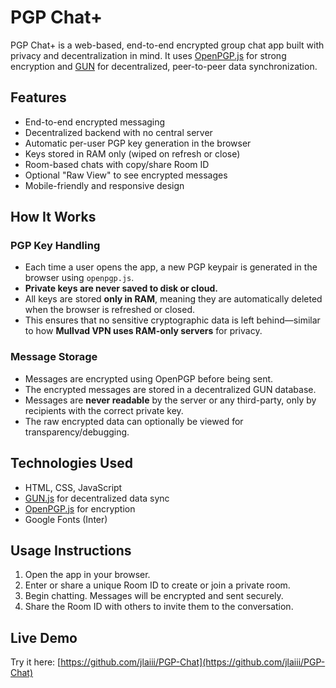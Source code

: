 # PGP Chat+

PGP Chat+ is a web-based, end-to-end encrypted group chat app built with privacy and decentralization in mind. It uses [OpenPGP.js](https://openpgpjs.org/) for strong encryption and [GUN](https://gun.eco/) for decentralized, peer-to-peer data synchronization.

## Features

- End-to-end encrypted messaging
- Decentralized backend with no central server
- Automatic per-user PGP key generation in the browser
- Keys stored in RAM only (wiped on refresh or close)
- Room-based chats with copy/share Room ID
- Optional "Raw View" to see encrypted messages
- Mobile-friendly and responsive design

## How It Works

### PGP Key Handling

- Each time a user opens the app, a new PGP keypair is generated in the browser using `openpgp.js`.
- **Private keys are never saved to disk or cloud.**
- All keys are stored **only in RAM**, meaning they are automatically deleted when the browser is refreshed or closed.
- This ensures that no sensitive cryptographic data is left behind—similar to how **Mullvad VPN uses RAM-only servers** for privacy.

### Message Storage

- Messages are encrypted using OpenPGP before being sent.
- The encrypted messages are stored in a decentralized GUN database.
- Messages are **never readable** by the server or any third-party, only by recipients with the correct private key.
- The raw encrypted data can optionally be viewed for transparency/debugging.

## Technologies Used

- HTML, CSS, JavaScript
- [GUN.js](https://gun.eco/) for decentralized data sync
- [OpenPGP.js](https://github.com/openpgpjs/openpgpjs) for encryption
- Google Fonts (Inter)

## Usage Instructions

1. Open the app in your browser.
2. Enter or share a unique Room ID to create or join a private room.
3. Begin chatting. Messages will be encrypted and sent securely.
4. Share the Room ID with others to invite them to the conversation.

## Live Demo

Try it here: [https://github.com/jlaiii/PGP-Chat](https://github.com/jlaiii/PGP-Chat)
